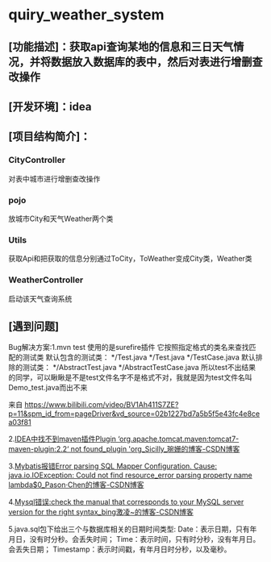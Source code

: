 # quiry_weather_system
## [功能描述]：获取api查询某地的信息和三日天气情况，并将数据放入数据库的表中，然后对表进行增删查改操作
## [开发环境]：idea
## [项目结构简介]：
### CityController
对表中城市进行增删查改操作
### pojo
放城市City和天气Weather两个类
### Utils
获取Api和把获取的信息分别通过ToCity，ToWeather变成City类，Weather类
### WeatherController
启动该天气查询系统
## [遇到问题]
Bug解决方案:1.mvn test 使用的是surefire插件
它按照指定格式的类名来查找匹配的测试类
默认包含的测试类：
*/Test.java
*/Test.java
*/TestCase.java
默认排除的测试类：
*/AbstractTest.java
*/AbstractTestCase.java
所以test不出结果的同学，可以瞅瞅是不是test文件名字不是格式不对，我就是因为test文件名叫Demo_test.java而出不来

来自 <https://www.bilibili.com/video/BV1Ah411S7ZE?p=11&spm_id_from=pageDriver&vd_source=02b1227bd7a5b5f5e43fc4e8cea03f81> 

2.[IDEA中找不到maven插件Plugin ‘org.apache.tomcat.maven:tomcat7-maven-plugin:2.2‘ not found_plugin 'org_Sicilly_琬姗的博客-CSDN博客](https://blog.csdn.net/weixin_37551036/article/details/119382042#:~:text=%E5%9C%A8Setting%E4%B8%AD%E5%8B%BE%E9%80%89Use%20plugin%20registry%20%E7%84%B6%E5%90%8E%E7%82%B9%E5%87%BBFile%20%F0%9F%A1%92%20Invalidate%20Caches%EF%BC%8C%E7%82%B9%E5%87%BBInvalidate,and%20Restart%20%E7%AD%89%E5%BE%85IDEA%E9%87%8D%E5%90%AF%E5%90%8E%E4%B8%8D%E5%86%8D%E6%8A%A5%E9%94%99%EF%BC%9A%20Maven%20Maven%20%E6%89%BE%E4%B8%8D%E5%88%B0%20%E2%80%9D%E9%94%99%E8%AF%AF%E3%80%82)

3.[Mybatis报错Error parsing SQL Mapper Configuration. Cause: java.io.IOException: Could not find resource_error parsing property name lambda$0_Pason·Chen的博客-CSDN博客](https://blog.csdn.net/weixin_37551036/article/details/119382042#:~:text=%E5%9C%A8Setting%E4%B8%AD%E5%8B%BE%E9%80%89Use%20plugin%20registry%20%E7%84%B6%E5%90%8E%E7%82%B9%E5%87%BBFile%20%F0%9F%A1%92%20Invalidate%20Caches%EF%BC%8C%E7%82%B9%E5%87%BBInvalidate,and%20Restart%20%E7%AD%89%E5%BE%85IDEA%E9%87%8D%E5%90%AF%E5%90%8E%E4%B8%8D%E5%86%8D%E6%8A%A5%E9%94%99%EF%BC%9A%20Maven%20Maven%20%E6%89%BE%E4%B8%8D%E5%88%B0%20%E2%80%9D%E9%94%99%E8%AF%AF%E3%80%82)

4.[Mysql错误:check the manual that corresponds to your MySQL server version for the right syntax_bing激凌~的博客-CSDN博客](https://blog.csdn.net/LT_lover/article/details/78912450)

5.java.sql包下给出三个与数据库相关的日期时间类型:
Date：表示日期，只有年月日，没有时分秒。会丢失时间；
Time：表示时间，只有时分秒，没有年月日。会丢失日期；
Timestamp：表示时间戳，有年月日时分秒，以及毫秒。



